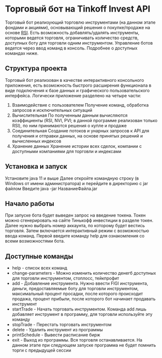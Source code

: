 # Торговый бот на Tinkoff Invest API
Торговый бот реализующий торговлю инструментами (на данном этапе фондами и акциями), основывающий решения о покупке/продаже на основе
<a href="https://en.wikipedia.org/wiki/Relative_strength_index">RSI</a>. Есть возможность добавлять/удалять инструменты, которыми ведется торговля,
ограничивать количество средств, доступных боту для торговли одним инструментом. Управление ботов ведется через ввод команд в консоль. Подробнее о доступных командах ниже.

## Структура проекта
Торговый бот реализован в качестве интерактивного консольного приложения, есть возможность быстрого расширения функционала в виде подключения к базе данных и графического пользовательского интерфейса.
Логически приложение разделено на четыре части:
1. Взаимодействие с пользователем
Получение команд, обработка запросов и исключительных ситуаций
2. Вычислительная
По полученным данным вычисляются коэффициенты (RSI, NVI, PVI; в данной программе реализован только RSI), по ним принимаются решения о купле и продаже
3. Соединительная
Создание потоков и унарных запросов к API для получения и отправки данных, на основе принятых решений и вычисленных индексов
4. Хранение данных
Хранение истории всех сделок, компании с доступными компаниями для торговли и индексами
## Установка и запуск
Установите java 11 и выше
Далее откройте командную строку (в Windows от имени администратора) и перейдите в директорию с jar файлом
Введите java -jar НазваниеФайла.jar
## Начало работы
При запуске бота будет выведен запрос на введение токена. Токен можно сгенерировать на сайте Тинькофф инвестиции в разделе токен.
Далее нужно выбрать номер аккаунта, по которому будет вестись торговля. Затем включается интерактивный режим с возможностью ввода команд.
Первой введите команду help для ознакомления со всеми возможностями бота.

## Доступные команды
<ul>
<li>help - список всех команд
 <li>change-parameters - Можно изменить количество денегб доступных для торговли инструментом, стоплосс, тейкпрофит
<li>add - Добавление инструмента. Нужно ввести FIGI инструмента, деньги, предоставляемые боту для торговли инструментом, максимальный процент просадки, после которого происходит продажа, процент прибыли, после которого бот начинает продавать инструмент
<li>startTrade - Начать торговать инструментом. Команда add лишь добавляет инструмент в программу, для торговли используйте эту команду
<li>stopTrade - Перестать торговать инструментом
<li>delete - Удалить инструмент из программы
<li>printSchedule - Вывести расписание бирж
<li>exit - Выход из программы. Вся торговля останавливается. На данном этапе при следующем запуске программа не будет помнить торги с предыдущей сессии


